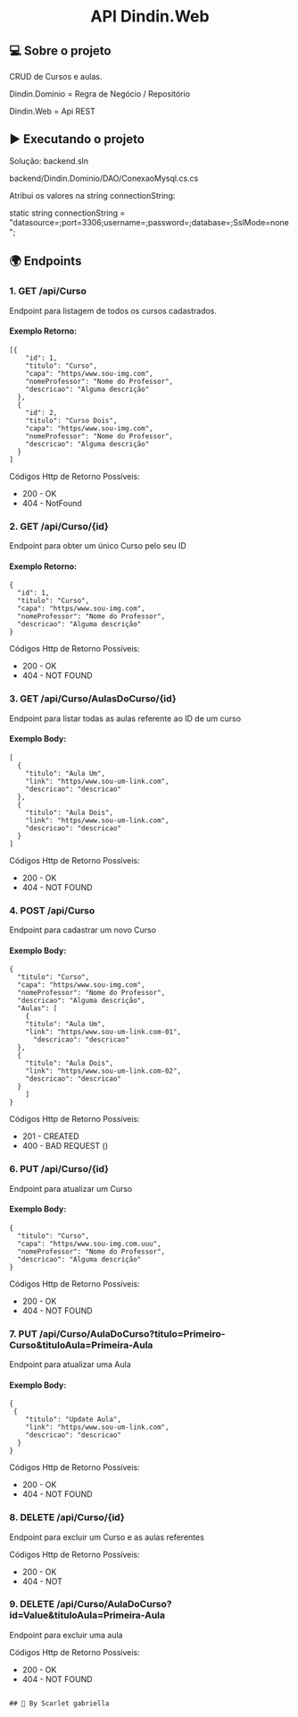 <h1 align="center">
    API Dindin.Web
  
## 💻 Sobre o projeto

CRUD de Cursos e aulas.
	
Dindin.Dominio = Regra de Negócio / Repositório

Dindin.Web = Api REST

## ▶️ Executando o projeto
 
Solução: backend.sln	
	
backend/Dindin.Dominio/DAO/ConexaoMysql.cs.cs
	
Atribui os valores na string connectionString:
	
static string connectionString = "datasource=;port=3306;username=;password=;database=;SslMode=none";

## 🌍 Endpoints

### 1. GET /api/Curso

Endpoint para listagem de todos os cursos cadastrados.

#### Exemplo Retorno:

```
[{
    "id": 1,
    "titulo": "Curso",
    "capa": "https/www.sou-img.com",
    "nomeProfessor": "Nome do Professor",
    "descricao": "Alguma descrição"
  },
  {
    "id": 2,
    "titulo": "Curso Dois",
    "capa": "https/www.sou-img.com",
    "nomeProfessor": "Nome do Professor",
    "descricao": "Alguma descrição"
  }
]
```
	
Códigos Http de Retorno Possíveis:

- 200 - OK
- 404 - NotFound
	
	
### 2. GET /api/Curso/{id}

Endpoint para obter um único Curso pelo seu ID

#### Exemplo Retorno:

```
{
  "id": 1,
  "titulo": "Curso",
  "capa": "https/www.sou-img.com",
  "nomeProfessor": "Nome do Professor",
  "descricao": "Alguma descrição"
}
```
	
Códigos Http de Retorno Possíveis:

- 200 - OK
- 404 - NOT FOUND
	
	
### 3. GET /api/Curso/AulasDoCurso/{id}

Endpoint para listar todas as aulas referente ao ID de um curso

#### Exemplo Body:

```
[
  {
    "titulo": "Aula Um",
    "link": "https/www.sou-um-link.com",
    "descricao": "descricao"
  },
  {
    "titulo": "Aula Dois",
    "link": "https/www.sou-um-link.com",
    "descricao": "descricao"
  }
]
```

Códigos Http de Retorno Possíveis:

- 200 - OK
- 404 - NOT FOUND

### 4. POST /api/Curso

Endpoint para cadastrar um novo Curso

#### Exemplo Body:

```
{
  "titulo": "Curso",
  "capa": "https/www.sou-img.com",
  "nomeProfessor": "Nome do Professor",
  "descricao": "Alguma descrição",
  "Aulas": [
    {
    "titulo": "Aula Um",
    "link": "https/www.sou-um-link.com-01",
	  "descricao": "descricao"
  },
  {
    "titulo": "Aula Dois",
    "link": "https/www.sou-um-link.com-02",
    "descricao": "descricao"
  }
    ]
}
```

Códigos Http de Retorno Possíveis:

- 201 - CREATED
- 400 - BAD REQUEST ()

### 6. PUT /api/Curso/{id}

Endpoint para atualizar um Curso

#### Exemplo Body:

```
{
  "titulo": "Curso",
  "capa": "https/www.sou-img.com.uuu",
  "nomeProfessor": "Nome do Professor",
  "descricao": "Alguma descrição"
}
```

Códigos Http de Retorno Possíveis:

- 200 - OK
- 404 - NOT FOUND

### 7. PUT /api/Curso/AulaDoCurso?titulo=Primeiro-Curso&tituloAula=Primeira-Aula

Endpoint para atualizar uma Aula

#### Exemplo Body:

```
{
 {
    "titulo": "Update Aula",
    "link": "https/www.sou-um-link.com",
    "descricao": "descricao"
  }
}
```

Códigos Http de Retorno Possíveis:

- 200 - OK
- 404 - NOT FOUND

### 8. DELETE /api/Curso/{id}

Endpoint para excluir um Curso e as aulas referentes

Códigos Http de Retorno Possíveis:

- 200 - OK
- 404 - NOT

### 9. DELETE /api/Curso/AulaDoCurso?id=Value&tituloAula=Primeira-Aula

Endpoint para excluir uma aula

Códigos Http de Retorno Possíveis:

- 200 - OK
- 404 - NOT FOUND

```

## 🦸 By Scarlet gabriella

```
